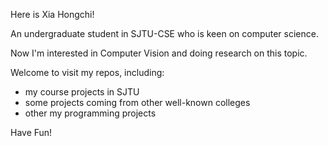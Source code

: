 Here is Xia Hongchi!

An undergraduate student in SJTU-CSE who is keen on computer science.

Now I'm interested in Computer Vision and doing research on this topic.

Welcome to visit my repos, including:
* my course projects in SJTU
* some projects coming from other well-known colleges
* other my programming projects 

Have Fun!
